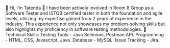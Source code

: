 👋 Hi, I’m Tatenda
👀 I have been actively involved in Room 8 Group as a Software Tester and ISTQB certified tester in both the foundation and agile levels, utilizing my expertise gained from 2 years of experience in the industry. This experience not only showcases my problem-solving skills but also highlights my proficiency in software testing methodologies.
🌱 Technical Skills:
Testing Tools - Java Selenium, Postman API.
Programming - HTML, CSS, Javascript, Java.
Database - MySQL.
Issue Tracking - Jira.

